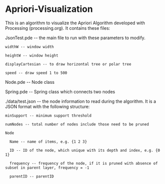 # Apriori-Visualization 

This is an algorithm to visualize the Apriori Algorithm developed with Processing (processing.org). It contains these files:

  JsonTest.pde -- the main file to run with these parameters to modify. 
  
    widthW -- window width
    
    heightW -- window height
    
    displayCartesian -- to draw horizontal tree or polar tree
    
    speed -- draw speed 1 to 500
  
Node.pde -- Node class

Spring.pde -- Spring class which connects two nodes

./data/test.json -- the node information to read during the algorithm. It is a JSON format with the following structure:

    minSupport -- minimum support threshold
    
    numNodes -- total number of nodes include those need to be pruned
    
    Node
    
      Name -- name of items, e.g. {1 2 3}
      
      ID -- ID of the node, which unique with its depth and index, e.g. {0 1}
      
      frequency -- frequency of the node, if it is pruned with absence of subset in parent layer, frequency = -1
      
      parentID -- parentID
